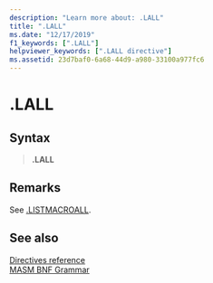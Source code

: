 ```yaml
---
description: "Learn more about: .LALL"
title: ".LALL"
ms.date: "12/17/2019"
f1_keywords: [".LALL"]
helpviewer_keywords: [".LALL directive"]
ms.assetid: 23d7baf0-6a68-44d9-a980-33100a977fc6
---
```

# .LALL

## Syntax

> **.LALL**

## Remarks

See [.LISTMACROALL](dot-listmacroall.md).

## See also

[Directives reference](directives-reference.md)\
[MASM BNF Grammar](masm-bnf-grammar.md)

